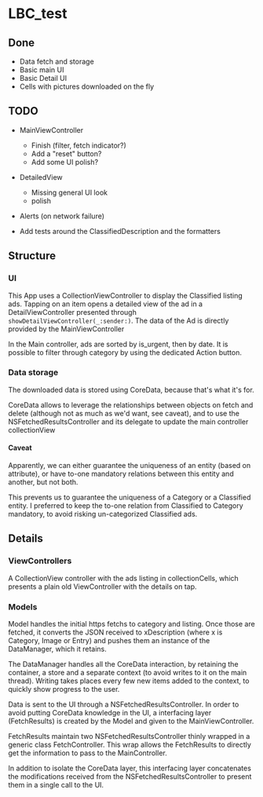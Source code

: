 # LBC_test

## Done

* Data fetch and storage
* Basic main UI
* Basic Detail UI
* Cells with pictures downloaded on the fly

## TODO

* MainViewController
	* Finish (filter, fetch indicator?)
	* Add a "reset" button?
	* Add some UI polish?
* DetailedView
	* Missing general UI look
	* polish

* Alerts (on network failure)

* Add tests around the ClassifiedDescription and the formatters


## Structure

### UI

This App uses a CollectionViewController to display the Classified listing ads. Tapping on an item opens a detailed view of the ad in a DetailViewController presented through `showDetailViewController(_:sender:)`. The data of the Ad is directly provided by the MainViewController

In the Main controller, ads are sorted by is_urgent, then by date. It is possible to filter through category by using the dedicated Action button.


### Data storage

The downloaded data is stored using CoreData, because that's what it's for.

CoreData allows to leverage the relationships between objects on fetch and delete (although not as much as we'd want, see caveat), and to use the NSFetchedResultsController and its delegate to update the main controller collectionView


#### Caveat

Apparently, we can either guarantee the uniqueness of an entity (based on attribute), or have to-one mandatory relations between this entity and another, but not both.

This prevents us to guarantee the uniqueness of a Category or a Classified entity. I preferred to keep the to-one relation from Classified to Category mandatory, to avoid risking un-categorized Classified ads.

## Details

### ViewControllers

A CollectionView controller with the ads listing in collectionCells, which presents a plain old ViewController with the details on tap.

### Models

Model handles the initial https fetchs to category and listing. Once those are fetched, it converts the JSON received to xDescription (where x is Category, Image or Entry) and pushes them an instance of the DataManager, which it retains.

The DataManager handles all the CoreData interaction, by retaining the container, a store and a separate context (to avoid writes to it on the main thread). Writing takes places every few new items added to the context, to quickly show progress to the user.

Data is sent to the UI through a NSFetchedResultsController. In order to avoid putting CoreData knowledge in the UI, a interfacing layer (FetchResults) is created by the Model and given to the MainViewController.

FetchResults maintain two NSFetchedResultsController thinly wrapped in a generic class FetchController. This wrap allows the FetchResults to directly get the information to pass to the MainController.

In addition to isolate the CoreData layer, this interfacing layer concatenates the modifications received from the NSFetchedResultsController to present them in a single call to the UI.


